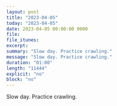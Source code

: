 ```yaml
---
layout: post
title: "2023-04-05"
today: "2023-04-05"
date: 2023-04-05 00:00:00 0000
file:
file_itunes:
excerpt:
summary: "Slow day. Practice crawling."
message: "Slow day. Practice crawling."
duration: "01:00"
length: "11444"
explicit: "no"
block: "no"
---
```

Slow day. Practice crawling.

